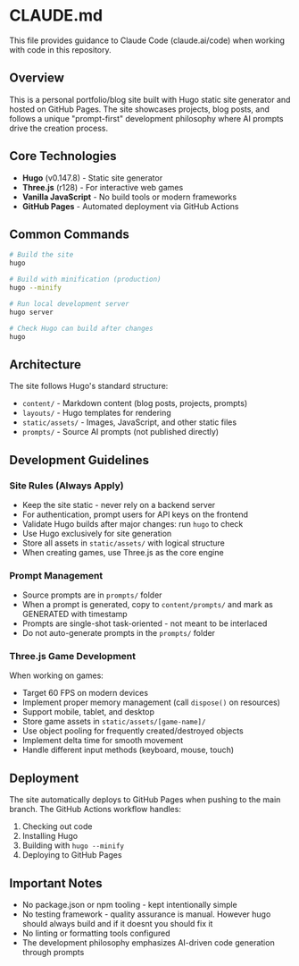 # CLAUDE.md

This file provides guidance to Claude Code (claude.ai/code) when working with code in this repository.

## Overview

This is a personal portfolio/blog site built with Hugo static site generator and hosted on GitHub Pages. The site showcases projects, blog posts, and follows a unique "prompt-first" development philosophy where AI prompts drive the creation process.

## Core Technologies

- **Hugo** (v0.147.8) - Static site generator
- **Three.js** (r128) - For interactive web games
- **Vanilla JavaScript** - No build tools or modern frameworks
- **GitHub Pages** - Automated deployment via GitHub Actions

## Common Commands

```bash
# Build the site
hugo

# Build with minification (production)
hugo --minify

# Run local development server
hugo server

# Check Hugo can build after changes
hugo
```

## Architecture

The site follows Hugo's standard structure:
- `content/` - Markdown content (blog posts, projects, prompts)
- `layouts/` - Hugo templates for rendering
- `static/assets/` - Images, JavaScript, and other static files
- `prompts/` - Source AI prompts (not published directly)

## Development Guidelines

### Site Rules (Always Apply)
- Keep the site static - never rely on a backend server
- For authentication, prompt users for API keys on the frontend
- Validate Hugo builds after major changes: run `hugo` to check
- Use Hugo exclusively for site generation
- Store all assets in `static/assets/` with logical structure
- When creating games, use Three.js as the core engine

### Prompt Management
- Source prompts are in `prompts/` folder
- When a prompt is generated, copy to `content/prompts/` and mark as GENERATED with timestamp
- Prompts are single-shot task-oriented - not meant to be interlaced
- Do not auto-generate prompts in the `prompts/` folder

### Three.js Game Development
When working on games:
- Target 60 FPS on modern devices
- Implement proper memory management (call `dispose()` on resources)
- Support mobile, tablet, and desktop
- Store game assets in `static/assets/[game-name]/`
- Use object pooling for frequently created/destroyed objects
- Implement delta time for smooth movement
- Handle different input methods (keyboard, mouse, touch)

## Deployment

The site automatically deploys to GitHub Pages when pushing to the main branch. The GitHub Actions workflow handles:
1. Checking out code
2. Installing Hugo
3. Building with `hugo --minify`
4. Deploying to GitHub Pages

## Important Notes

- No package.json or npm tooling - kept intentionally simple
- No testing framework - quality assurance is manual. However hugo should always build and if it doesnt you should fix it
- No linting or formatting tools configured
- The development philosophy emphasizes AI-driven code generation through prompts